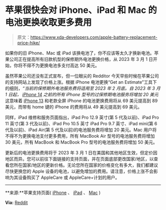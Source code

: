 # 苹果很快会对 iPhone、iPad 和 Mac 的电池更换收取更多费用

> 原文：<https://www.xda-developers.com/apple-battery-replacement-price-hike/>

如果你的旧 iPhone、Mac 或 iPad 该换电池了，你不应该等太久才换新电池。苹果公司正在提高所有旧款机型的保修期外电池更换价格，从 2023 年 3 月 1 日开始，你将不得不为更换电池多支付高达 50 美元。

虽然苹果公司还没有正式宣布，但一位眼尖的 Redditor 今天早些时候在苹果公司的支持网站上发现了价格上涨。根据 iPhone 电池更换“Get an Estimate”工具下的细则，*“当前的保修期外电池服务费将适用至 2023 年 2 月底。自 2023 年 3 月 1 日起， [iPhone 14](https://www.xda-developers.com/apple-iphone-14-review/) 之前的所有 iPhone 型号的过保修期电池服务将增加 20 美元*这意味着 [iPhone 13](https://www.xda-developers.com/apple-iphone-13-review/) 和老款全屏 iPhone 的电池更换费用将从 69 美元提高到 89 美元，而带有 home 键的 iPhone 的费用将从 49 美元提高到 69 美元。

同样，iPad 维修和服务页面指出，iPad Pro 12.9 英寸(第 5 代及以前)、iPad Pro 11 英寸(第 3 代及以前)、iPad Pro 10.5 英寸 iPad Pro 9.7 英寸、iPad mini(第 6 代及以前)、iPad Air(第 5 代及以前)的电池服务费将增加 20 美元。Mac 用户将不得不为更换电池支付更多费用，所有 MacBook Air 型号的电池服务费将增加 30 美元，所有 MacBook 和 MacBook Pro 型号的电池服务费将增加 50 美元。

更新后的电池更换费用将于 2023 年 3 月 1 日在美国和其他地区生效，但定价因地区而异。您可以前往下面链接的支持页面，并在页面底部更改国家/地区，以查看您所在国家/地区的更新价格。无论您所在国家的价格变化有多大，我们都建议尽快更换您的 Apple 设备的电池，以避免增加的费用。请注意，价格上涨不会影响为其设备购买了 AppleCare 或 AppleCare+计划的用户。

* * *

**来源:**苹果支持页面( [iPhone](https://support.apple.com/iphone/repair/battery-replacement) 、 [iPad](https://support.apple.com/ipad/repair) 、 [Mac](https://support.apple.com/mac/repair) )

**Via:** [Reddit](https://www.reddit.com/r/apple/comments/1014acd/effective_march_1_2023_the_outofwarranty_battery/)